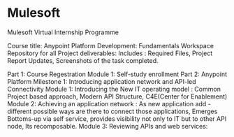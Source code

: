 # Mulesoft
Mulesoft Virtual Internship Programme

Course title: Anypoint Platform Development: Fundamentals
Workspace Repository for all Project deliverables:
Includes : Required Files, Project Report Updates, Screenshots of the task completed.

Part 1: Course Regestration
  Module 1: Self-study enrollment
Part 2: Anypoint Platform
Milestone 1: Introducing application network and API-led Connectivity
  Module 1: Introducing the New IT operating model :
            Common Project based approach, Modern API Structure, C4E(Center for Enablement)
  Module 2: Achieving an application network :
            As new application add - different possible ways are there to connect those applications, 
            Emerges Bottoms-up via self service, provides visibility not only to IT but to other API node,
            Its recomposable.
  Module 3: Reviewing APIs and web services:
            
